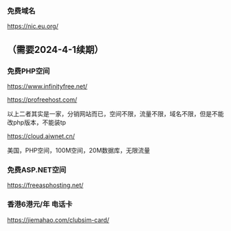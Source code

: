 ### 免费域名
https://nic.eu.org/

（需要2024-4-1续期）
----

### 免费PHP空间
https://www.infinityfree.net/

https://profreehost.com/

以上二者其实是一家，分销网站而已，空间不限，流量不限，域名不限，但是不能改php版本，不能装tp

https://cloud.aiwnet.cn/

美国，PHP空间，100M空间，20M数据库，无限流量

### 免费ASP.NET空间
https://freeasphosting.net/

### 香港6港元/年 电话卡
https://jiemahao.com/clubsim-card/
